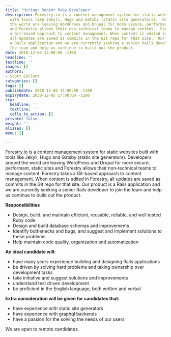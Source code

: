 ```yaml
---
title: 'Hiring: Senior Ruby Developer'
description: Forestry.io is a content management system for static websites built
  with tools like Jekyll, Hugo and Gatsby (static site generators).  Developers around
  the world are leaving WordPress and Drupal for more secure, performant, static sites
  and Forestry allows their non-technical teams to manage content.  Forestry takes
  a Git-based approach to content management. When content is edited in Forestry,
  all updates are saved as commits in the Git repo for that site.  Our product is
  a Rails application and we are currently seeking a senior Rails developer to join
  the team and help us continue to build out the product.
date: 2018-12-05 17:00:00 -1100
headline: ''
textline: ''
images: []
authors:
- Scott Gallant
categories: []
tags: []
publishdate: 2018-12-05 17:00:00 -1100
expirydate: 2030-12-05 17:00:00 -1100
cta:
  headline: ''
  textline: ''
  calls_to_action: []
private: false
weight: ''
aliases: []
menu: []

---
```

[Forestry.io](https://forestry.io) is a content management system for static websites built with tools like Jekyll, Hugo and Gatsby (static site generators).  Developers around the world are leaving WordPress and Drupal for more secure, performant, static sites and Forestry allows their non-technical teams to manage content.  Forestry takes a Git-based approach to content management. When content is edited in Forestry, all updates are saved as commits in the Git repo for that site.  Our product is a Rails application and we are currently seeking a senior Rails developer to join the team and help us continue to build out the product.

**Responsibilities**

* Design, build, and maintain efficient, reusable, reliable, and well tested Ruby code
* Design and build database schemas and improvements
* Identify bottlenecks and bugs, and suggest and implement solutions to these problems
* Help maintain code quality, organization and automatization

**An ideal candidate will:**

* have many years experience building and designing Rails applications
* be driven by solving hard problems and taking ownership over development tasks
* take initiative and suggest solutions and improvements
* understand test driven development
* be proficient in the English language, both written and verbal

**Extra consideration will be given for candidates that:**

* have experience with static site generators
* have experience with graphql backends
* have a passion for the solving the needs of our users

We are open to remote candidates.